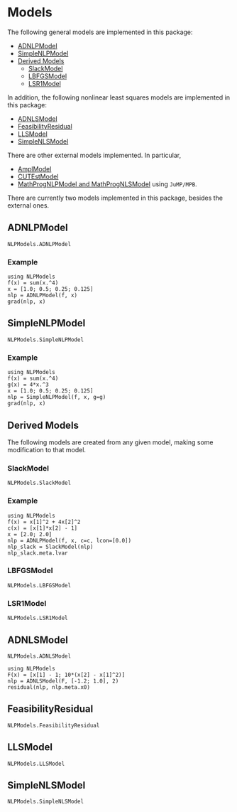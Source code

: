 # Models

The following general models are implemented in this package:
- [ADNLPModel](@ref)
- [SimpleNLPModel](@ref)
- [Derived Models](@ref)
  - [SlackModel](@ref)
  - [LBFGSModel](@ref)
  - [LSR1Model](@ref)

In addition, the following nonlinear least squares models are
implemented in this package:
- [ADNLSModel](@ref)
- [FeasibilityResidual](@ref)
- [LLSModel](@ref)
- [SimpleNLSModel](@ref)

There are other external models implemented. In particular,
- [AmplModel](https://github.com/JuliaSmoothOptimizers/AmplNLReader.jl)
- [CUTEstModel](https://github.com/JuliaSmoothOptimizers/CUTEst.jl)
- [MathProgNLPModel and MathProgNLSModel](https://github.com/JuliaSmoothOptimizers/NLPModelsJuMP.jl)
  using `JuMP/MPB`.

There are currently two models implemented in this package, besides the
external ones.

## ADNLPModel

```@docs
NLPModels.ADNLPModel
```

### Example

```@example
using NLPModels
f(x) = sum(x.^4)
x = [1.0; 0.5; 0.25; 0.125]
nlp = ADNLPModel(f, x)
grad(nlp, x)
```

## SimpleNLPModel

```@docs
NLPModels.SimpleNLPModel
```

### Example

```@example
using NLPModels
f(x) = sum(x.^4)
g(x) = 4*x.^3
x = [1.0; 0.5; 0.25; 0.125]
nlp = SimpleNLPModel(f, x, g=g)
grad(nlp, x)
```

## Derived Models

The following models are created from any given model, making some
modification to that model.

### SlackModel

```@docs
NLPModels.SlackModel
```

### Example

```@example
using NLPModels
f(x) = x[1]^2 + 4x[2]^2
c(x) = [x[1]*x[2] - 1]
x = [2.0; 2.0]
nlp = ADNLPModel(f, x, c=c, lcon=[0.0])
nlp_slack = SlackModel(nlp)
nlp_slack.meta.lvar
```

### LBFGSModel

```@docs
NLPModels.LBFGSModel
```

### LSR1Model

```@docs
NLPModels.LSR1Model
```

## ADNLSModel

```@docs
NLPModels.ADNLSModel
```

```@example
using NLPModels
F(x) = [x[1] - 1; 10*(x[2] - x[1]^2)]
nlp = ADNLSModel(F, [-1.2; 1.0], 2)
residual(nlp, nlp.meta.x0)
```

## FeasibilityResidual

```@docs
NLPModels.FeasibilityResidual
```

## LLSModel

```@docs
NLPModels.LLSModel
```

## SimpleNLSModel

```@docs
NLPModels.SimpleNLSModel
```
